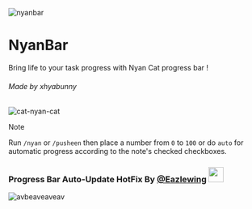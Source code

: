 ![nyanbar](https://github.com/xhyabunny/nyanbar/assets/106491722/0513fea4-074b-4486-9046-1abfb5d7acd0)
# NyanBar
Bring life to your task progress with Nyan Cat progress bar ! 
 
<h6>Made by xhyabunny</h6>

![cat-nyan-cat](https://github.com/xhyabunny/obsidian-sample-plugin/assets/106491722/262b2c04-c5bc-44a3-86d0-26967b9b4660)

> [!NOTE]
> Run `/nyan` or `/pusheen` then place a number from `0` to `100` or do `auto` for automatic progress according to the note's checked checkboxes.

### Progress Bar Auto-Update HotFix By [@Eazlewing](https://github.com/Eazlewing) <img src="https://avatars.githubusercontent.com/u/56862271?v=4" width='30px' height='30px'/>
![avbeaveaveav](https://github.com/user-attachments/assets/07d868b9-e941-49a3-a856-c82053148084)

